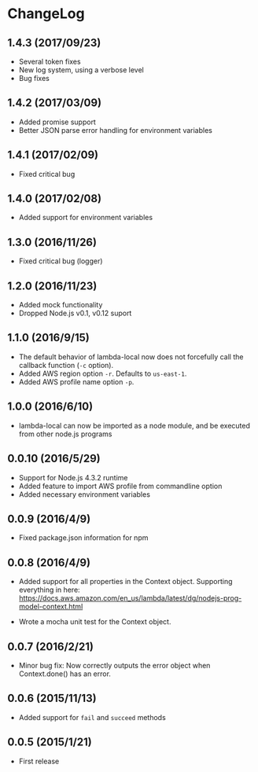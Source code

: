 # ChangeLog

## 1.4.3 (2017/09/23)
 * Several token fixes
 * New log system, using a verbose level
 * Bug fixes

## 1.4.2 (2017/03/09)
 * Added promise support
 * Better JSON parse error handling for environment variables

## 1.4.1 (2017/02/09)
 * Fixed critical bug

## 1.4.0 (2017/02/08)
 * Added support for environment variables

## 1.3.0 (2016/11/26)
 * Fixed critical bug (logger)

## 1.2.0 (2016/11/23)
 * Added mock functionality
 * Dropped Node.js v0.1, v0.12 suport

## 1.1.0 (2016/9/15)
 * The default behavior of lambda-local now does not forcefully call the callback function (`-c` option).
 * Added AWS region option `-r`. Defaults to `us-east-1`.
 * Added AWS profile name option `-p`. 

## 1.0.0 (2016/6/10)
 * lambda-local can now be imported as a node module, and be executed from other node.js programs

## 0.0.10 (2016/5/29)
 * Support for Node.js 4.3.2 runtime
 * Added feature to import AWS profile from commandline option
 * Added necessary environment variables 

## 0.0.9 (2016/4/9)
 * Fixed package.json information for npm

## 0.0.8 (2016/4/9)
 * Added support for all properties in the Context object. 
   Supporting everything in here:
   https://docs.aws.amazon.com/en_us/lambda/latest/dg/nodejs-prog-model-context.html

 * Wrote a mocha unit test for the Context object.

## 0.0.7 (2016/2/21)
 * Minor bug fix: Now correctly outputs the error object when Context.done() has an error.

## 0.0.6 (2015/11/13)
 * Added support for `fail` and `succeed` methods

## 0.0.5 (2015/1/21)
 * First release


